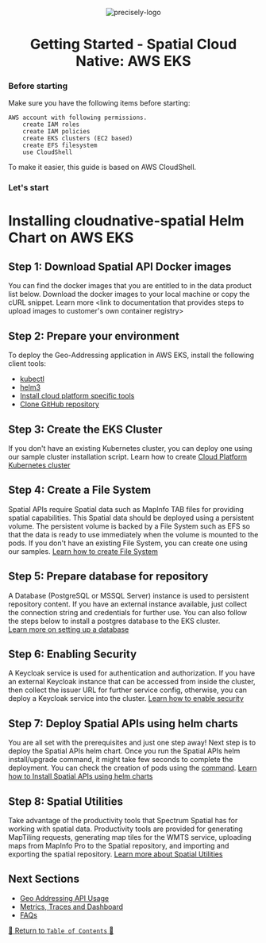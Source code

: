 <p align="center">
  <img src="../../../Precisely_Logo.png" alt="precisely-logo"/>
</p>

<h1 align="center">Getting Started - Spatial Cloud Native: AWS EKS</h1>


### Before starting

Make sure you have the following items before starting:

    AWS account with following permissions.
        create IAM roles
        create IAM policies
        create EKS clusters (EC2 based)
        create EFS filesystem
        use CloudShell

To make it easier, this guide is based on AWS CloudShell.

### Let's start

# Installing cloudnative-spatial Helm Chart on AWS EKS

## Step 1: Download Spatial API Docker images

You can find the docker images that you are entitled to in the data product list below. Download the docker images to your local machine or copy the cURL snippet.
Learn more  <link to documentation that provides steps to upload images to customer's own container registry>


## Step 2: Prepare your environment

To deploy the Geo-Addressing application in AWS EKS, install the following client tools:

- [kubectl](https://kubernetes.io/docs/tasks/tools/install-kubectl/)
- [helm3](https://helm.sh/docs/intro/install/)
- [Install cloud platform specific tools](https://github.com/PreciselyData/cloudnative-spatial-analytics-helm/tree/master/docs/guides)
- [Clone GitHub repository](https://github.com/PreciselyData/cloudnative-spatial-analytics-helm)

## Step 3: Create the EKS Cluster

If you don't have an existing Kubernetes cluster, you can deploy one using our sample cluster installation script.
Learn how to create [Cloud Platform Kubernetes cluster](../eks/prepare-eks-cluster.md)

## Step 4: Create a File System

Spatial APIs require Spatial data such as MapInfo TAB files for providing spatial capabilities. This Spatial data should be deployed using a persistent volume. The persistent volume is backed by a File System such as EFS so that the data is ready to use immediately when the volume is mounted to the pods. If you don't have an existing File System, you can create one using our samples.
[Learn how to create File System](../eks/setup-efs-file-shares.md)

## Step 5: Prepare database for repository

A Database (PostgreSQL or MSSQL Server) instance is used to persistent repository content. If you have an external instance available, just collect the connection string and credentials for further use. You can also follow the steps below to install a postgres database to the EKS cluster.    
[Learn more on setting up a database](../eks/prepare-repository-database.md)

## Step 6: Enabling Security

A Keycloak service is used for authentication and authorization. If you have an external Keycloak instance that can be accessed from inside the cluster, then collect the issuer URL for further service config, otherwise, you can deploy a Keycloak service into the cluster.
[Learn how to enable security](../eks/enable-security.md)

## Step 7: Deploy Spatial APIs using helm charts

You are all set with the prerequisites and just one step away! Next step is to deploy the Spatial APIs helm chart.
Once you run the Spatial APIs helm install/upgrade command, it might take few seconds to complete the deployment. You can check the creation of pods using the [command](.).
[Learn how to Install Spatial APIs using helm charts](../eks/deploy-spatial-services.md)

## Step 8: Spatial Utilities

Take advantage of the productivity tools that Spectrum Spatial has for working with spatial data. 
Productivity tools are provided for generating MapTiling requests, generating map tiles for the WMTS service, uploading maps from MapInfo Pro to the Spatial repository, and importing and exporting the spatial repository.
[Learn more about Spatial Utilities](../spatial-utilities.md)

## Next Sections
- [Geo Addressing API Usage](.)
- [Metrics, Traces and Dashboard](.)
- [FAQs](../../faq/FAQs.md)


[🔗 Return to `Table of Contents` 🔗](../../../README.md#guides)


